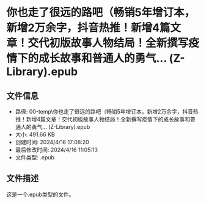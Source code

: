 ﻿# 你也走了很远的路吧（畅销5年增订本，新增2万余字，抖音热推！新增4篇文章！交代初版故事人物结局！全新撰写疫情下的成长故事和普通人的勇气... (Z-Library).epub

## 文件信息
- 路径: 00-temp\你也走了很远的路吧（畅销5年增订本，新增2万余字，抖音热推！新增4篇文章！交代初版故事人物结局！全新撰写疫情下的成长故事和普通人的勇气... (Z-Library).epub
- 大小: 491.66 KB
- 创建时间: 2024/4/16 17:08:20
- 最后修改时间: 2024/4/16 11:05:13
- 文件类型: .epub

## 文件描述
这是一个.epub类型的文件。

